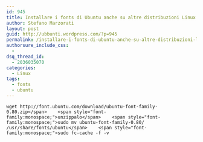 ```yaml
---
id: 945
title: Installare i fonts di Ubuntu anche su altre distribuzioni Linux
author: Stefano Marzorati
layout: post
guid: http://ubbunti.wordpress.com/?p=945
permalink: /installare-i-fonts-di-ubuntu-anche-su-altre-distribuzioni-linux/
authorsure_include_css:
  - 
dsq_thread_id:
  - 2036035070
categories:
  - Linux
tags:
  - fonts
  - ubuntu
---
```

`wget http://font.ubuntu.com/download/ubuntu-font-family-0.80.zip</span>   
<span style="font-family:monospace;">unzippalo</span>   
<span style="font-family:monospace;">sudo mv ubuntu-font-family-0.80/ /usr/share/fonts/ubuntu</span>   
<span style="font-family:monospace;">sudo fc-cache -f -v`